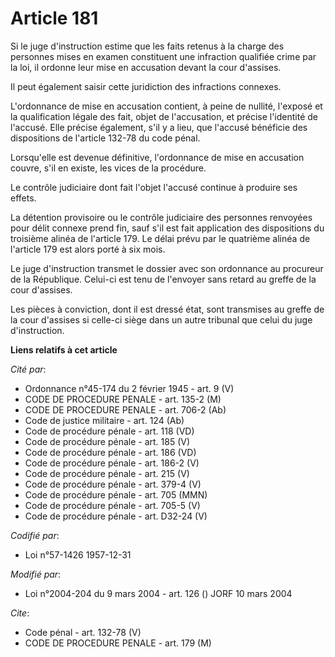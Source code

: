 # Article 181

Si le juge d'instruction estime que les faits retenus à la charge des personnes mises en examen constituent une infraction
qualifiée crime par la loi, il ordonne leur mise en accusation devant la cour d'assises.

Il peut également saisir cette juridiction des infractions connexes.

L'ordonnance de mise en accusation contient, à peine de nullité, l'exposé et la qualification légale des fait, objet de
l'accusation, et précise l'identité de l'accusé. Elle précise également, s'il y a lieu, que l'accusé bénéficie des
dispositions de l'article 132-78 du code pénal.

Lorsqu'elle est devenue définitive, l'ordonnance de mise en accusation couvre, s'il en existe, les vices de la procédure.

Le contrôle judiciaire dont fait l'objet l'accusé continue à produire ses effets.

La détention provisoire ou le contrôle judiciaire des personnes renvoyées pour délit connexe prend fin, sauf s'il est fait
application des dispositions du troisième alinéa de l'article 179. Le délai prévu par le quatrième alinéa de l'article 179
est alors porté à six mois.

Le juge d'instruction transmet le dossier avec son ordonnance au procureur de la République. Celui-ci est tenu de l'envoyer
sans retard au greffe de la cour d'assises.

Les pièces à conviction, dont il est dressé état, sont transmises au greffe de la cour d'assises si celle-ci siège dans un
autre tribunal que celui du juge d'instruction.

**Liens relatifs à cet article**

_Cité par_:

  - Ordonnance n°45-174 du 2 février 1945 - art. 9 (V)
  - CODE DE PROCEDURE PENALE - art. 135-2 (M)
  - CODE DE PROCEDURE PENALE - art. 706-2 (Ab)
  - Code de justice militaire - art. 124 (Ab)
  - Code de procédure pénale - art. 118 (VD)
  - Code de procédure pénale - art. 185 (V)
  - Code de procédure pénale - art. 186 (VD)
  - Code de procédure pénale - art. 186-2 (V)
  - Code de procédure pénale - art. 215 (V)
  - Code de procédure pénale - art. 379-4 (V)
  - Code de procédure pénale - art. 705 (MMN)
  - Code de procédure pénale - art. 705-5 (V)
  - Code de procédure pénale - art. D32-24 (V)

_Codifié par_:

  - Loi n°57-1426 1957-12-31

_Modifié par_:

  - Loi n°2004-204 du 9 mars 2004 - art. 126 () JORF 10 mars 2004

_Cite_:

  - Code pénal - art. 132-78 (V)
  - CODE DE PROCEDURE PENALE - art. 179 (M)

